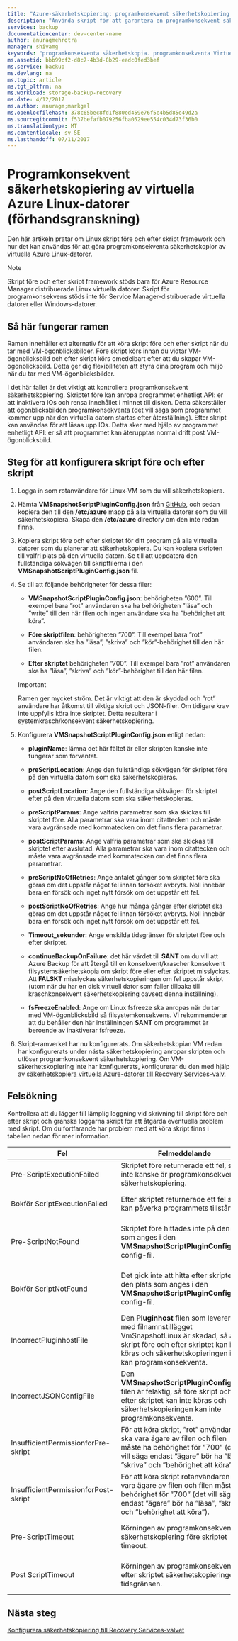 ```yaml
---
title: "Azure-säkerhetskopiering: programkonsekvent säkerhetskopiering av virtuella Linux-datorer | Microsoft Docs"
description: "Använda skript för att garantera en programkonsekvent säkerhetskopiering till Azure för Linux virtuella datorer. Skripten gäller endast för Linux virtuella datorer i en Resource Manager distribution; skripten gäller inte för virtuella Windows-datorer eller service manager-distributioner. Den här artikeln tar dig igenom stegen för att konfigurera skript, inklusive felsökning."
services: backup
documentationcenter: dev-center-name
author: anuragmehrotra
manager: shivamg
keywords: "programkonsekventa säkerhetskopia. programkonsekventa Virtuella Azure-säkerhetskopia. Linux VM-säkerhetskopia. Azure-säkerhetskopiering"
ms.assetid: bbb99cf2-d8c7-4b3d-8b29-eadc0fed3bef
ms.service: backup
ms.devlang: na
ms.topic: article
ms.tgt_pltfrm: na
ms.workload: storage-backup-recovery
ms.date: 4/12/2017
ms.author: anuragm;markgal
ms.openlocfilehash: 378c65bec8fd1f880ed459e76f5e4b5d85e49d2a
ms.sourcegitcommit: f537befafb079256fba0529ee554c034d73f36b0
ms.translationtype: MT
ms.contentlocale: sv-SE
ms.lasthandoff: 07/11/2017
---
```

# <a name="application-consistent-backup-of-azure-linux-vms-preview"></a>Programkonsekvent säkerhetskopiering av virtuella Azure Linux-datorer (förhandsgranskning)

Den här artikeln pratar om Linux skript före och efter skript framework och hur det kan användas för att göra programkonsekventa säkerhetskopior av virtuella Azure Linux-datorer.

> [!Note]
> Skript före och efter skript framework stöds bara för Azure Resource Manager distribuerade Linux virtuella datorer. Skript för programkonsekvens stöds inte för Service Manager-distribuerade virtuella datorer eller Windows-datorer.
>

## <a name="how-the-framework-works"></a>Så här fungerar ramen

Ramen innehåller ett alternativ för att köra skript före och efter skript när du tar med VM-ögonblicksbilder. Före skript körs innan du vidtar VM-ögonblicksbild och efter skript körs omedelbart efter att du skapar VM-ögonblicksbild. Detta ger dig flexibiliteten att styra dina program och miljö när du tar med VM-ögonblicksbilder.

I det här fallet är det viktigt att kontrollera programkonsekvent säkerhetskopiering. Skriptet före kan anropa programmet enhetligt API: er att inaktivera IOs och rensa innehållet i minnet till disken. Detta säkerställer att ögonblicksbilden programkonsekventa (det vill säga som programmet kommer upp när den virtuella datorn startas efter återställning). Efter skript kan användas för att låsas upp IOs. Detta sker med hjälp av programmet enhetligt API: er så att programmet kan återupptas normal drift post VM-ögonblicksbild.

## <a name="steps-to-configure-pre-script-and-post-script"></a>Steg för att konfigurera skript före och efter skript

1. Logga in som rotanvändare för Linux-VM som du vill säkerhetskopiera.

2. Hämta **VMSnapshotScriptPluginConfig.json** från [GitHub](https://github.com/MicrosoftAzureBackup/VMSnapshotPluginConfig), och sedan kopiera den till den **/etc/azure** mapp på alla virtuella datorer som du vill säkerhetskopiera. Skapa den **/etc/azure** directory om den inte redan finns.

3. Kopiera skript före och efter skriptet för ditt program på alla virtuella datorer som du planerar att säkerhetskopiera. Du kan kopiera skripten till valfri plats på den virtuella datorn. Se till att uppdatera den fullständiga sökvägen till skriptfilerna i den **VMSnapshotScriptPluginConfig.json** fil.

4. Se till att följande behörigheter för dessa filer:

   - **VMSnapshotScriptPluginConfig.json**: behörigheten ”600”. Till exempel bara ”rot” användaren ska ha behörigheten ”läsa” och ”write” till den här filen och ingen användare ska ha ”behörighet att köra”.

   - **Före skriptfilen**: behörigheten ”700”.  Till exempel bara ”rot” användaren ska ha ”läsa”, ”skriva” och ”kör”-behörighet till den här filen.
  
   - **Efter skriptet** behörigheten ”700”. Till exempel bara ”rot” användaren ska ha ”läsa”, ”skriva” och ”kör”-behörighet till den här filen.

   > [!Important]
   > Ramen ger mycket ström. Det är viktigt att den är skyddad och ”rot” användare har åtkomst till viktiga skript och JSON-filer.
   > Om tidigare krav inte uppfylls köra inte skriptet. Detta resulterar i systemkrasch/konsekvent säkerhetskopiering.
   >

5. Konfigurera **VMSnapshotScriptPluginConfig.json** enligt nedan:
    - **pluginName**: lämna det här fältet är eller skripten kanske inte fungerar som förväntat.

    - **preScriptLocation**: Ange den fullständiga sökvägen för skriptet före på den virtuella datorn som ska säkerhetskopieras.

    - **postScriptLocation**: Ange den fullständiga sökvägen för skriptet efter på den virtuella datorn som ska säkerhetskopieras.

    - **preScriptParams**: Ange valfria parametrar som ska skickas till skriptet före. Alla parametrar ska vara inom citattecken och måste vara avgränsade med kommatecken om det finns flera parametrar.

    - **postScriptParams**: Ange valfria parametrar som ska skickas till skriptet efter avslutad. Alla parametrar ska vara inom citattecken och måste vara avgränsade med kommatecken om det finns flera parametrar.

    - **preScriptNoOfRetries**: Ange antalet gånger som skriptet före ska göras om det uppstår något fel innan försöket avbryts. Noll innebär bara en försök och inget nytt försök om det uppstår ett fel.

    - **postScriptNoOfRetries**: Ange hur många gånger efter skriptet ska göras om det uppstår något fel innan försöket avbryts. Noll innebär bara en försök och inget nytt försök om det uppstår ett fel.
    
    - **Timeout_sekunder**: Ange enskilda tidsgränser för skriptet före och efter skriptet.

    - **continueBackupOnFailure**: det här värdet till **SANT** om du vill att Azure Backup för att återgå till en konsekvent/krascher konsekvent filsystemsäkerhetskopia om skript före eller efter skriptet misslyckas. Att **FALSKT** misslyckas säkerhetskopieringen om fel uppstår skript (utom när du har en disk virtuell dator som faller tillbaka till kraschkonsekvent säkerhetskopiering oavsett denna inställning).

    - **fsFreezeEnabled**: Ange om Linux fsfreeze ska anropas när du tar med VM-ögonblicksbild så filsystemkonsekvens. Vi rekommenderar att du behåller den här inställningen **SANT** om programmet är beroende av inaktiverar fsfreeze.

6. Skript-ramverket har nu konfigurerats. Om säkerhetskopian VM redan har konfigurerats under nästa säkerhetskopiering anropar skripten och utlöser programkonsekvent säkerhetskopiering. Om VM-säkerhetskopiering inte har konfigurerats, konfigurerar du den med hjälp av [säkerhetskopiera virtuella Azure-datorer till Recovery Services-valv.](https://docs.microsoft.com/azure/backup/backup-azure-vms-first-look-arm)

## <a name="troubleshooting"></a>Felsökning

Kontrollera att du lägger till lämplig loggning vid skrivning till skript före och efter skript och granska loggarna skript för att åtgärda eventuella problem med skript. Om du fortfarande har problem med att köra skript finns i tabellen nedan för mer information.

| Fel | Felmeddelande | Rekommenderad åtgärd |
| ------------------------ | -------------- | ------------------ |
| Pre-ScriptExecutionFailed |Skriptet före returnerade ett fel, så inte kanske är programkonsekvent säkerhetskopiering.   | Titta på fel loggarna för ditt skript för att åtgärda problemet.|  
|   Bokför ScriptExecutionFailed |    Efter skriptet returnerade ett fel som kan påverka programmets tillstånd. |    Titta på fel loggarna för ditt skript för att åtgärda problemet och kontrollera programmets tillstånd. |
| Pre-ScriptNotFound |  Skriptet före hittades inte på den plats som anges i den **VMSnapshotScriptPluginConfig.json** config-fil. |   Se till att det före skriptet finns på sökvägen som anges i konfigurationsfilen så programkonsekvent säkerhetskopiering.|
| Bokför ScriptNotFound | Det gick inte att hitta efter skriptet på den plats som anges i den **VMSnapshotScriptPluginConfig.json** config-fil. |   Se till att det efter skriptet finns på sökvägen som anges i konfigurationsfilen så programkonsekvent säkerhetskopiering.|
| IncorrectPluginhostFile | Den **Pluginhost** filen som levereras med filnamnstillägget VmSnapshotLinux är skadad, så att skript före och efter skriptet kan inte köras och säkerhetskopieringen inte kan programkonsekventa. | Avinstallera den **VmSnapshotLinux** -tillägget och installeras automatiskt med nästa säkerhetskopiering för att lösa problemet. |
| IncorrectJSONConfigFile | Den **VMSnapshotScriptPluginConfig.json** filen är felaktig, så före skript och efter skriptet kan inte köras och säkerhetskopieringen kan inte programkonsekventa. | Hämta kopia från [GitHub](https://github.com/MicrosoftAzureBackup/VMSnapshotPluginConfig) och konfigurera den igen. |
| InsufficientPermissionforPre-skript | För att köra skript, ”rot” användaren ska vara ägare av filen och filen måste ha behörighet för ”700” (det vill säga endast ”ägare” bör ha ”läsa”, ”skriva” och ”behörighet att köra”). | Kontrollera att ”rot” användare är ”ägare” för skriptfilen och att endast ”ägare” har ”läsa”, ”skriva” och ”kör”. |
| InsufficientPermissionforPost-skript | För att köra skript rotanvändaren bör vara ägare av filen och filen måste ha behörighet för ”700” (det vill säga endast ”ägare” bör ha ”läsa”, ”skriva” och ”behörighet att köra”). | Kontrollera att ”rot” användare är ”ägare” för skriptfilen och att endast ”ägare” har ”läsa”, ”skriva” och ”kör”. |
| Pre-ScriptTimeout | Körningen av programkonsekvent säkerhetskopiering före skriptet timeout. | Kontrollera om det och öka tidsgränsen, i den **VMSnapshotScriptPluginConfig.json** fil som finns på **/etc/azure**. |
| Post ScriptTimeout | Körningen av programkonsekventa efter skriptet säkerhetskopieringen tidsgränsen. | Kontrollera om det och öka tidsgränsen, i den **VMSnapshotScriptPluginConfig.json** fil som finns på **/etc/azure**. |

## <a name="next-steps"></a>Nästa steg
[Konfigurera säkerhetskopiering till Recovery Services-valvet](https://docs.microsoft.com/azure/backup/backup-azure-arm-vms)
